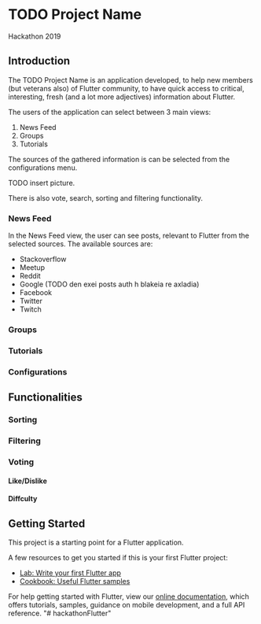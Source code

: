 # TODO Project Name

Hackathon 2019

## Introduction

The TODO Project Name is an application developed, to help new members (but veterans also) of Flutter community, to have quick access to critical, interesting, fresh (and a lot more adjectives) information about Flutter.

The users of the application can select between 3 main views:
1. News Feed
2. Groups
3. Tutorials

The sources of the gathered information is can be selected from the configurations menu.

TODO insert picture.

There is also vote, search, sorting and filtering functionality.

### News Feed

In the News Feed view, the user can see posts, relevant to Flutter from the selected sources. The available sources are:
* Stackoverflow
* Meetup
* Reddit
* Google (TODO den exei posts auth h blakeia re axladia)
* Facebook
* Twitter
* Twitch


### Groups



### Tutorials



### Configurations




## Functionalities




### Sorting




### Filtering




### Voting


#### Like/Dislike


#### Diffculty


## Getting Started

This project is a starting point for a Flutter application.

A few resources to get you started if this is your first Flutter project:

- [Lab: Write your first Flutter app](https://flutter.dev/docs/get-started/codelab)
- [Cookbook: Useful Flutter samples](https://flutter.dev/docs/cookbook)

For help getting started with Flutter, view our
[online documentation](https://flutter.dev/docs), which offers tutorials,
samples, guidance on mobile development, and a full API reference.
"# hackathonFlutter"
